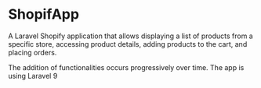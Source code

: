 # ShopifApp
A Laravel Shopify application that allows displaying a list of products from a specific store, accessing product details, adding products to the cart, and placing orders. 

The addition of functionalities occurs progressively over time.
The app is using Laravel 9
